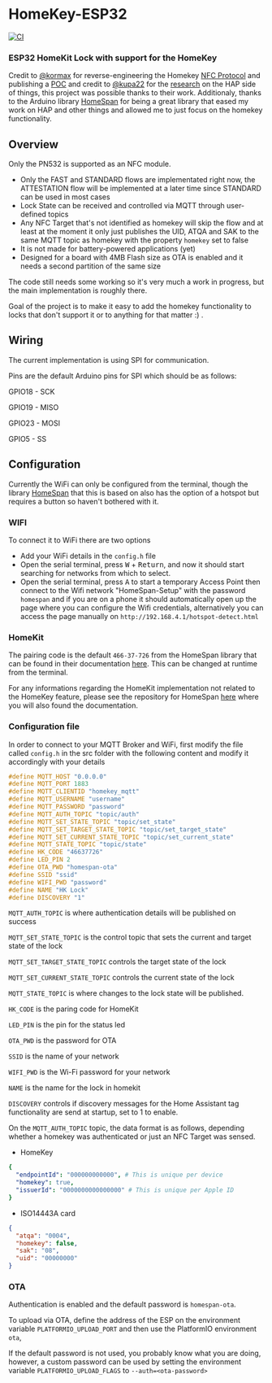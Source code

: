 # HomeKey-ESP32
[![CI](https://github.com/rednblkx/HomeKey-ESP32/actions/workflows/main.yml/badge.svg?branch=main)](https://github.com/rednblkx/HomeKey-ESP32/actions/workflows/main.yml)
### ESP32 HomeKit Lock with support for the HomeKey

Credit to [@kormax](https://github.com/kormax) for reverse-engineering the Homekey [NFC Protocol](https://github.com/kormax/apple-home-key) and publishing a [POC](https://github.com/kormax/apple-home-key-reader) and credit to [@kupa22](https://github.com/kupa22) for the [research](https://github.com/kupa22/apple-homekey) on the HAP side of things, this project was possible thanks to their work.
Additionaly, thanks to the Arduino library [HomeSpan](https://github.com/HomeSpan/HomeSpan) for being a great library that eased my work on HAP and other things and allowed me to just focus on the homekey functionality.

## Overview

Only the PN532 is supported as an NFC module.

- Only the FAST and STANDARD flows are implementated right now, the ATTESTATION flow will be implemented at a later time since STANDARD can be used in most cases
- Lock State can be received and controlled via MQTT through user-defined topics
- Any NFC Target that's not identified as homekey will skip the flow and at least at the moment it only just publishes the UID, ATQA and SAK to the same MQTT topic as homekey with the property `homekey` set to false
- It is not made for battery-powered applications (yet)
- Designed for a board with 4MB Flash size as OTA is enabled and it needs a second partition of the same size

The code still needs some working so it's very much a work in progress, but the main implementation is roughly there.

Goal of the project is to make it easy to add the homekey functionality to locks that don't support it or to anything for that matter :) .

## Wiring

The current implementation is using SPI for communication.

Pins are the default Arduino pins for SPI which should be as follows:

GPIO18 - SCK

GPIO19 - MISO

GPIO23 - MOSI

GPIO5 - SS

## Configuration

Currently the WiFi can only be configured from the terminal, though the library [HomeSpan](https://github.com/HomeSpan/HomeSpan) that this is based on also has the option of a hotspot but requires a button so haven't bothered with it.

### WIFI

To connect it to WiFi there are two options
- Add your WiFi details in the `config.h` file
- Open the serial terminal, press <kbd>W</kbd> + <kbd>Return</kbd>, and now it should start searching for networks from which to select.
- Open the serial terminal, press <kbd>A</kbd> to start a temporary Access Point then connect to the Wifi network "HomeSpan-Setup" with the password `homespan` and if you are on a phone it should automatically open up the page where you can configure the Wifi credentials, alternatively you can access the page manually on `http://192.168.4.1/hotspot-detect.html`

### HomeKit

The pairing code is the default `466-37-726` from the HomeSpan library that can be found in their documentation [here](https://github.com/HomeSpan/HomeSpan/blob/master/docs/UserGuide.md#pairing-to-homekit). This can be changed at runtime from the terminal. 

For any informations regarding the HomeKit implementation not related to the HomeKey feature, please see the repository for HomeSpan [here](https://github.com/HomeSpan/HomeSpan) where you will also found the documentation.

### Configuration file

In order to connect to your MQTT Broker and WiFi, first modify the file called `config.h` in the src folder with the following content and modify it accordingly with your details

```cpp
#define MQTT_HOST "0.0.0.0"
#define MQTT_PORT 1883
#define MQTT_CLIENTID "homekey_mqtt"
#define MQTT_USERNAME "username"
#define MQTT_PASSWORD "password"
#define MQTT_AUTH_TOPIC "topic/auth"
#define MQTT_SET_STATE_TOPIC "topic/set_state"
#define MQTT_SET_TARGET_STATE_TOPIC "topic/set_target_state"
#define MQTT_SET_CURRENT_STATE_TOPIC "topic/set_current_state"
#define MQTT_STATE_TOPIC "topic/state"
#define HK_CODE "46637726"
#define LED_PIN 2
#define OTA_PWD "homespan-ota"
#define SSID "ssid"
#define WIFI_PWD "password"
#define NAME "HK Lock"
#define DISCOVERY "1"
```

 `MQTT_AUTH_TOPIC` is where authentication details will be published on success
 
 `MQTT_SET_STATE_TOPIC` is the control topic that sets the current and target state of the lock

 `MQTT_SET_TARGET_STATE_TOPIC` controls the target state of the lock

 `MQTT_SET_CURRENT_STATE_TOPIC` controls the current state of the lock
 
 `MQTT_STATE_TOPIC` is where changes to the lock state will be published.
 
 `HK_CODE` is the paring code for HomeKit
 
 `LED_PIN` is the pin for the status led

 `OTA_PWD` is the password for OTA

 `SSID` is the name of your network
 
 `WIFI_PWD` is the Wi-Fi password for your network

 `NAME` is the name for the lock in homekit
 
 `DISCOVERY` controls if discovery messages for the Home Assistant tag functionality are send at startup, set to 1 to enable.

On the `MQTT_AUTH_TOPIC` topic, the data format is as follows, depending whether a homekey was authenticated or just an NFC Target was sensed.

- HomeKey
```yaml
{
  "endpointId": "000000000000", # This is unique per device
  "homekey": true,
  "issuerId": "0000000000000000" # This is unique per Apple ID
}
```
- ISO14443A card
```json
{
  "atqa": "0004",
  "homekey": false,
  "sak": "08",
  "uid": "00000000"
}
```

### OTA

Authentication is enabled and the default password is `homespan-ota`.

To upload via OTA, define the address of the ESP on the environment variable `PLATFORMIO_UPLOAD_PORT` and then use the PlatformIO environment `ota`, 

If the default password is not used, you probably know what you are doing, however, a custom password can be used by setting the environment variable `PLATFORMIO_UPLOAD_FLAGS` to `--auth=<ota-password>`

